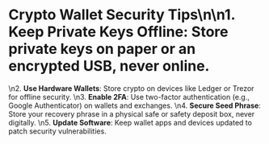 # Crypto Wallet Security Tips\n\n1. **Keep Private Keys Offline**: Store private keys on paper or an encrypted USB, never online.
\n2. **Use Hardware Wallets**: Store crypto on devices like Ledger or Trezor for offline security.
\n3. **Enable 2FA**: Use two-factor authentication (e.g., Google Authenticator) on wallets and exchanges.
\n4. **Secure Seed Phrase**: Store your recovery phrase in a physical safe or safety deposit box, never digitally.
\n5. **Update Software**: Keep wallet apps and devices updated to patch security vulnerabilities.
